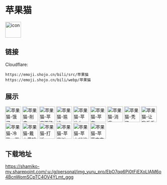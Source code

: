 # 苹果猫
<img src="https://emoji.shojo.cn/bili/src/苹果猫/icon.png" width="50" height="50" alt="icon">

## 链接
Cloudflare:
```
https://emoji.shojo.cn/bili/src/苹果猫
https://emoji.shojo.cn/bili/webp/苹果猫
```
## 展示
<img src="https://emoji.shojo.cn/bili/src/苹果猫/苹果猫-饿了.png" width="50" height="50" alt="苹果猫-饿了">
<img src="https://emoji.shojo.cn/bili/src/苹果猫/苹果猫-削皮.png" width="50" height="50" alt="苹果猫-削皮">
<img src="https://emoji.shojo.cn/bili/src/苹果猫/苹果猫-苹果不熟.png" width="50" height="50" alt="苹果猫-苹果不熟">
<img src="https://emoji.shojo.cn/bili/src/苹果猫/苹果猫-尴尬.png" width="50" height="50" alt="苹果猫-尴尬">
<img src="https://emoji.shojo.cn/bili/src/苹果猫/苹果猫-苹什么.png" width="50" height="50" alt="苹果猫-苹什么">
<img src="https://emoji.shojo.cn/bili/src/苹果猫/苹果猫-苹穷.png" width="50" height="50" alt="苹果猫-苹穷">
<img src="https://emoji.shojo.cn/bili/src/苹果猫/苹果猫-消瘦.png" width="50" height="50" alt="苹果猫-消瘦">
<img src="https://emoji.shojo.cn/bili/src/苹果猫/苹果猫-秃了.png" width="50" height="50" alt="苹果猫-秃了">
<img src="https://emoji.shojo.cn/bili/src/苹果猫/苹果猫-让我看看.png" width="50" height="50" alt="苹果猫-让我看看">
<img src="https://emoji.shojo.cn/bili/src/苹果猫/苹果猫-冷静一下.png" width="50" height="50" alt="苹果猫-冷静一下">
<img src="https://emoji.shojo.cn/bili/src/苹果猫/苹果猫-戴上墨镜.png" width="50" height="50" alt="苹果猫-戴上墨镜">
<img src="https://emoji.shojo.cn/bili/src/苹果猫/苹果猫-打折.png" width="50" height="50" alt="苹果猫-打折">
<img src="https://emoji.shojo.cn/bili/src/苹果猫/苹果猫-苹果树.png" width="50" height="50" alt="苹果猫-苹果树">
<img src="https://emoji.shojo.cn/bili/src/苹果猫/苹果猫-苹之凝视.png" width="50" height="50" alt="苹果猫-苹之凝视">
<img src="https://emoji.shojo.cn/bili/src/苹果猫/苹果猫-苹苹安安.png" width="50" height="50" alt="苹果猫-苹苹安安">

## 下载地址

https://shamiko-my.sharepoint.com/:u:/g/personal/img_yuru_pro/EbO7qq6Pi0tFiEXoLIAM6o4BcnWomSCpTC4OV4YLmt_ggg